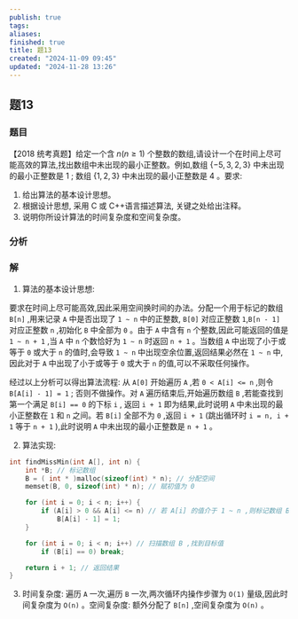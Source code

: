 ```yaml
---
publish: true
tags: 
aliases: 
finished: true
title: 题13
created: "2024-11-09 09:45"
updated: "2024-11-28 13:26"
---
```

## 题13
### 题目
【2018 统考真题】给定一个含 $n\left( {n \geq  1}\right)$ 个整数的数组,请设计一个在时间上尽可能高效的算法,找出数组中未出现的最小正整数。例如,数组 $\{  - 5,3,2,3\}$ 中未出现的最小正整数是 1 ; 数组 $\{ 1,2,3\}$ 中未出现的最小正整数是 4 。要求:
1) 给出算法的基本设计思想。
2) 根据设计思想, 采用 C 或 C++语言描述算法, 关键之处给出注释。
3) 说明你所设计算法的时间复杂度和空间复杂度。
### 分析

### 解
1) 算法的基本设计思想:

要求在时间上尽可能高效,因此采用空间换时间的办法。分配一个用于标记的数组 `B[n]` ,用来记录 `A` 中是否出现了 `1 ~ n` 中的正整数, `B[0]` 对应正整数 `1`,`B[n - 1]` 对应正整数 `n` ,初始化 `B` 中全部为 `0` 。由于 `A` 中含有 `n` 个整数,因此可能返回的值是 `1 ~ n + 1` ,当 `A` 中 `n` 个数恰好为 `1 ~ n` 时返回 `n + 1` 。当数组 `A` 中出现了小于或等于 `0` 或大于 `n` 的值时,会导致 `1 ~ n` 中出现空余位置,返回结果必然在 `1 ~ n` 中,因此对于 `A` 中出现了小于或等于 `0` 或大于 `n` 的值,可以不采取任何操作。

经过以上分析可以得出算法流程: 从 `A[0]` 开始遍历 `A` ,若 `0 < A[i] <= n` ,则令 `B[A[i] - 1] = 1` ; 否则不做操作。对 `A` 遍历结束后,开始遍历数组 `B` ,若能查找到第一个满足 `B[i] == 0` 的下标 `i` , 返回 `i + 1` 即为结果,此时说明 `A` 中未出现的最小正整数在 `1` 和 `n` 之间。若 `B[i]` 全部不为 `0` ,返回 `i + 1` (跳出循环时 `i = n, i + 1` 等于 `n + 1` ),此时说明 `A` 中未出现的最小正整数是 `n + 1` 。

2) 算法实现:

```cpp
int findMissMin(int A[], int n) {
    int *B; // 标记数组
    B = ( int * )malloc(sizeof(int) * n); // 分配空间
    memset(B, 0, sizeof(int) * n); // 赋初值为 0

    for (int i = 0; i < n; i++) {
        if (A[i] > 0 && A[i] <= n) // 若 A[i] 的值介于 1 ~ n ,则标记数组 B
            B[A[i] - 1] = 1;
    }

    for (int i = 0; i < n; i++) // 扫描数组 B ,找到目标值
        if (B[i] == 0) break;

    return i + 1; // 返回结果
}
```

3) 时间复杂度: 遍历 `A` 一次,遍历 `B` 一次,两次循环内操作步骤为 `O(1)` 量级,因此时间复杂度为 `O(n)` 。空间复杂度: 额外分配了 `B[n]` ,空间复杂度为 `O(n)` 。
